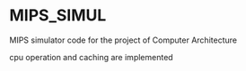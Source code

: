 # MIPS_SIMUL

MIPS simulator code for the project of Computer Architecture

cpu operation and caching are implemented
